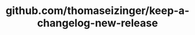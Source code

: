 ---
layout: post
title: github.com/thomaseizinger/keep-a-changelog-new-release
categories: link
tags: [انگلیسی, برنامه‌نویسی]
---